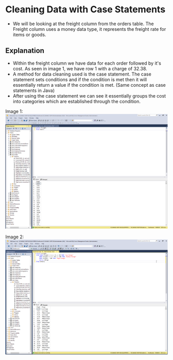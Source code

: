 # Cleaning Data with Case Statements
* We will be looking at the freight column from the orders table. The Freight column uses a money data type, it represents the freight rate for items or goods.

## Explanation
* Within the freight column we have data for each order followed by it's cost. As seen in image 1, we have row 1 with a charge of 32.38.
* A method for data cleaning used is the case statement. The case statement sets conditions and if the condition is met then it will essentially return a value if the condition is met. (Same concept as case statements in Java)
* After using the case statement we can see it essentially groups the cost into categories which are established through the condition.

Image 1:
![](https://github.com/Nwiradiradja/DataCleaning-SQL/blob/main/Clean_Data_Case_Statement/CleanData1.png?raw=true)

Image 2:
![](https://github.com/Nwiradiradja/DataCleaning-SQL/blob/main/Clean_Data_Case_Statement/CleanData2.png?raw=true)
